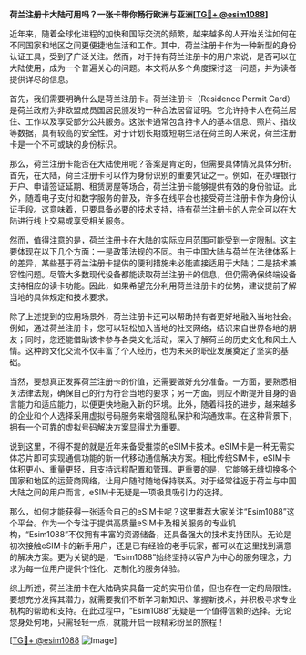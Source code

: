 **荷兰注册卡大陆可用吗？一张卡带你畅行欧洲与亚洲[[TG💪+ @esim1088](https://t.me/s/esim1088)]**

近年来，随着全球化进程的加快和国际交流的频繁，越来越多的人开始关注如何在不同国家和地区之间更便捷地生活和工作。其中，荷兰注册卡作为一种新型的身份认证工具，受到了广泛关注。然而，对于持有荷兰注册卡的用户来说，是否可以在大陆使用，成为一个普遍关心的问题。本文将从多个角度探讨这一问题，并为读者提供详尽的信息。

首先，我们需要明确什么是荷兰注册卡。荷兰注册卡（Residence Permit Card）是荷兰政府为非欧盟成员国居民颁发的一种合法居留证明。它允许持卡人在荷兰居住、工作以及享受部分公共服务。这张卡通常包含持卡人的基本信息、照片、指纹等数据，具有较高的安全性。对于计划长期或短期生活在荷兰的人来说，荷兰注册卡是一个不可或缺的身份标识。

那么，荷兰注册卡能否在大陆使用呢？答案是肯定的，但需要具体情况具体分析。首先，在大陆，荷兰注册卡可以作为身份识别的重要凭证之一。例如，在办理银行开户、申请签证延期、租赁房屋等场合，荷兰注册卡能够提供有效的身份验证。此外，随着电子支付和数字服务的普及，许多在线平台也接受荷兰注册卡作为身份认证手段。这意味着，只要具备必要的技术支持，持有荷兰注册卡的人完全可以在大陆进行线上交易或享受相关服务。

然而，值得注意的是，荷兰注册卡在大陆的实际应用范围可能受到一定限制。这主要体现在以下几个方面：一是政策法规的不同。由于中国大陆与荷兰在法律体系上的差异，某些基于荷兰注册卡提供的便利措施未必能直接适用于大陆；二是技术兼容性问题。尽管大多数现代设备都能读取荷兰注册卡的信息，但仍需确保终端设备支持相应的读卡功能。因此，如果希望充分利用荷兰注册卡的优势，建议提前了解当地的具体规定和技术要求。

除了上述提到的应用场景外，荷兰注册卡还可以帮助持有者更好地融入当地社会。例如，通过荷兰注册卡，您可以轻松加入当地的社交网络，结识来自世界各地的朋友；同时，您还能借助该卡参与各类文化活动，深入了解荷兰的历史文化和风土人情。这种跨文化交流不仅丰富了个人经历，也为未来的职业发展奠定了坚实的基础。

当然，要想真正发挥荷兰注册卡的价值，还需要做好充分准备。一方面，要熟悉相关法律法规，确保自己的行为符合当地的要求；另一方面，则应不断提升自身的语言能力和适应能力，以便更快地融入新的环境。此外，随着科技的进步，越来越多的企业和个人选择采用虚拟号码服务来增强隐私保护和沟通效率。在这种背景下，拥有一个可靠的虚拟号码解决方案显得尤为重要。

说到这里，不得不提的就是近年来备受推崇的eSIM卡技术。eSIM卡是一种无需实体芯片即可实现通信功能的新一代移动通信解决方案。相比传统SIM卡，eSIM卡体积更小、重量更轻，且支持远程配置和管理。更重要的是，它能够无缝切换多个国家和地区的运营商网络，让用户随时随地保持联系。对于经常往返于荷兰与中国大陆之间的用户而言，eSIM卡无疑是一项极具吸引力的选择。

那么，如何才能获得一张适合自己的eSIM卡呢？这里推荐大家关注“Esim1088”这个平台。作为一个专注于提供高质量eSIM卡及相关服务的专业机构，“Esim1088”不仅拥有丰富的资源储备，还具备强大的技术支持团队。无论是初次接触eSIM卡的新手用户，还是已有经验的老手玩家，都可以在这里找到满意的解决方案。更为关键的是，“Esim1088”始终坚持以客户为中心的服务理念，力求为每一位用户提供个性化、定制化的服务体验。

综上所述，荷兰注册卡在大陆确实具备一定的实用价值，但也存在一定的局限性。要想充分发挥其潜力，就需要我们不断学习新知识、掌握新技术，并积极寻求专业机构的帮助和支持。在此过程中，“Esim1088”无疑是一个值得信赖的选择。无论您身处何地，只需轻轻一点，就能开启一段精彩纷呈的旅程！

[[TG💪+ @esim1088](https://t.me/s/esim1088) ![Image](https://i.postimg.cc/4NQfJmqS/Snipaste-2025-05-13-00-14-12.png)]
